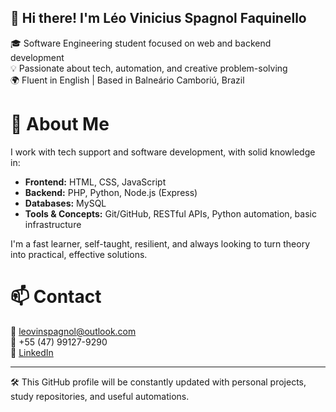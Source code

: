 ## 👋 Hi there! I'm Léo Vinicius Spagnol Faquinello

🎓 Software Engineering student focused on web and backend development  
💡 Passionate about tech, automation, and creative problem-solving  
🌍 Fluent in English | Based in Balneário Camboriú, Brazil

# 🚀 About Me

I work with tech support and software development, with solid knowledge in:

- **Frontend:** HTML, CSS, JavaScript  
- **Backend:** PHP, Python, Node.js (Express)  
- **Databases:** MySQL  
- **Tools & Concepts:** Git/GitHub, RESTful APIs, Python automation, basic infrastructure

I'm a fast learner, self-taught, resilient, and always looking to turn theory into practical, effective solutions.

# 📫 Contact

📧 leovinspagnol@outlook.com  
📱 +55 (47) 99127-9290  
🔗 [LinkedIn](https://linkedin.com/in/léo-vinicius-spagnol-21404320a)

---

🛠️ This GitHub profile will be constantly updated with personal projects, study repositories, and useful automations.
